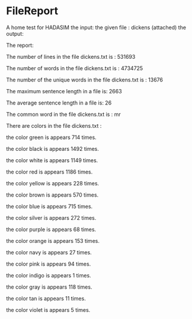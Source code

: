 # FileReport
 A home test for HADASIM
the input: the given file : dickens (attached)
the output: 

The report:

 The number of lines in  the file dickens.txt is : 531693

 The number of words in  the file dickens.txt is : 4734725

 The number of the unique words in  the file dickens.txt is : 13676

 The maximum sentence length in a file is:  2663

 The average sentence length in a file is:  26

 The  common word in  the file dickens.txt is : mr

 There are colors in the file  dickens.txt  :

 the color green is appears 714 times.

 the color black is appears 1492 times.

 the color white is appears 1149 times.

 the color red is appears 1186 times.

 the color yellow is appears 228 times.

 the color brown is appears 570 times.

 the color blue is appears 715 times.

 the color silver is appears 272 times.

 the color purple is appears 68 times.

 the color orange is appears 153 times.

 the color navy is appears 27 times.

 the color pink is appears 94 times.

 the color indigo is appears 1 times.

 the color gray is appears 118 times.

 the color tan is appears 11 times.

 the color violet is appears 5 times.
